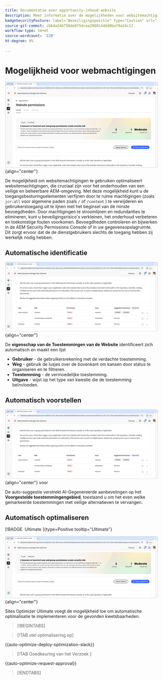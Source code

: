 ```yaml
---
title: Documentatie over opportunity-inhoud website
description: Meer informatie over de mogelijkheden voor websitemachtigingen en hoe u deze kunt gebruiken om de beveiliging van uw website te verbeteren.
badgeSecurityPosture: label="Beveiligingspositie" type="Caution" url="../../opportunity-types/security-posture.md" tooltip="Beveiligingspositie"
source-git-commit: cb64a34b758de8f5dcea298014ddd0ba79a24c17
workflow-type: tm+mt
source-wordcount: '220'
ht-degree: 0%

---
```



# Mogelijkheid voor webmachtigingen

![ de toestemmingenkans van de Website ](./assets/website-permissions/hero.png){align="center"}

De mogelijkheid om websitemachtigingen te gebruiken optimaliseert websitemachtigingen, die cruciaal zijn voor het onderhouden van een veilige en beheerbare AEM-omgeving. Met deze mogelijkheid kunt u de toegangsbesturingselementen verfijnen door te ruime machtigingen (zoals `jcr:all` voor algemene paden zoals `/` of `/content` ) te verwijderen en gebruikerstoegang uit te lijnen met het beginsel van de minste bevoegdheden. Door machtigingen te stroomlijnen en redundanties te elimineren, kunt u beveiligingsrisico&#39;s verkleinen, het onderhoud verbeteren en toekomstige fouten voorkomen. Bevoegdheden controleren en bijwerken in de AEM Security Permissions Console of in uw gegevensopslagruimte. Dit zorgt ervoor dat de de dienstgebruikers slechts de toegang hebben zij werkelijk nodig hebben.

## Automatische identificatie

![ auto-identificeer websitetoestemmingen ](./assets/website-permissions/auto-identify.png){align="center"}

De **eigenschap van de Toestemmingen van de Website** identificeert zich automatisch en maakt een lijst

* **Gebruiker** - de gebruikersrekening met de verdachte toestemming.
* **Weg** - gebruik de lusjes over de bovenkant om kansen door status te organiseren en te filtreren.
* **Toestemming** - de vermoedelijke toestemming.
* **Uitgave** - wijst op het type van kwestie die de toestemming beïnvloeden.

## Automatisch voorstellen

![ automatisch-stelt websitekwetsbaarheden ](./assets/website-permissions/auto-suggest.png){align="center"} voor

De auto-suggestie verstrekt AI-Gegenereerde aanbevelingen op het **Voorgestelde toestemmingengebied**, toestaand u om het even welke gemarkeerde toestemmingen met veilige alternatieven te vervangen.

## Automatisch optimaliseren

[!BADGE &#x200B; Ultimate &#x200B;]{type=Positive tooltip="Ultimate"}

![ auto-optimaliseer websitetoestemmingen ](./assets/website-permissions/auto-optimize.png){align="center"}

Sites Optimizer Ultimate voegt de mogelijkheid toe om automatische optimalisatie te implementeren voor de gevonden kwetsbaarheden.

>[!BEGINTABS]

>[!TAB stel optimalisering  op]

{{auto-optimize-deploy-optimization-slack}}

>[!TAB  Goedkeuring van het Verzoek ]

{{auto-optimize-request-approval}}

>[!ENDTABS]
